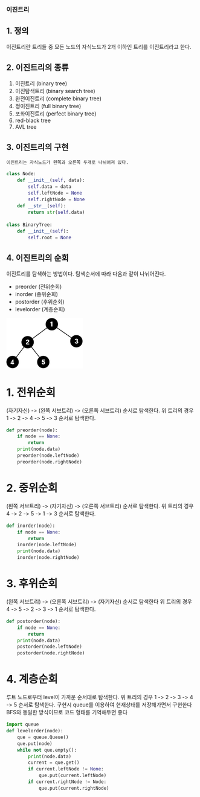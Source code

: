 ### 이진트리
## 1. 정의
이진트리란 트리들 중 모든 노드의 자식노드가 2개 이하인 트리를 이진트리라고 한다.

## 2. 이진트리의 종류
1. 이진트리 (binary tree)
2. 이진탐색트리 (binary search tree)
3. 완전이진트리 (complete binary tree)
4. 정이진트리 (full binary tree)
5. 포화이진트리 (perfect binary tree)
6. red-black tree
7. AVL tree


## 3. 이진트리의 구현
    이진트리는 자식노드가 왼쪽과 오른쪽 두개로 나뉘어져 있다.
```python
class Node:
    def __init__(self, data):
        self.data = data
        self.leftNode = None
        self.rightNode = None
    def __str__(self):
        return str(self.data)

class BinaryTree:
    def __init__(self):
        self.root = None
```
## 4. 이진트리의 순회
이진트리를 탐색하는 방법이다. 탐색순서에 따라 다음과 같이 나뉘어진다.
- preorder (전위순회)
- inorder (중위순회)
- postorder (후위순회)
- levelorder (계층순회)



<img src = "../image/tree/tree1.png" width="40%" height="40%"/>


# 1. 전위순회
(자기자신) -> (왼쪽 서브트리) -> (오른쪽 서브트리) 순서로 탐색한다.
위 트리의 경우 1 -> 2 -> 4 -> 5 -> 3 순서로 탐색한다.

``` python
def preorder(node):
    if node == None:
        return
    print(node.data)
    preorder(node.leftNode)
    preorder(node.rightNode)
```

# 2. 중위순회
(왼쪽 서브트리) -> (자기자신) -> (오른쪽 서브트리) 순서로 탐색한다.
위 트리의 경우 4 -> 2 -> 5 -> 1 -> 3 순서로 탐색한다.

``` python
def inorder(node):
    if node == None:
        return
    inorder(node.leftNode)
    print(node.data)
    inorder(node.rightNode)
```

# 3. 후위순회
(왼쪽 서브트리) -> (오른쪽 서브트리) -> (자기자신) 순서로 탐색한다
위 트리의 경우 4 -> 5 -> 2 -> 3 -> 1 순서로 탐색한다.

``` python
def postorder(node):
    if node == None:
        return
    print(node.data)
    postorder(node.leftNode)
    postorder(node.rightNode)
```

# 4. 계층순회
루트 노드로부터 level이 가까운 순서대로 탐색한다.
위 트리의 경우 1 -> 2 -> 3 -> 4 -> 5 순서로 탐색한다.
구현시 queue를 이용하여 현재상태를 저장해가면서 구현한다
BFS와 동일한 방식이므로 코드 형태를 기억해두면 좋다

``` python
import queue
def levelorder(node):
    que = queue.Queue()
    que.put(node)
    while not que.empty():
        print(node.data)
        current = que.get()
        if current.leftNode != None:
            que.put(current.leftNode)
        if current.rightNode != Node:
            que.put(current.rightNode)
```
